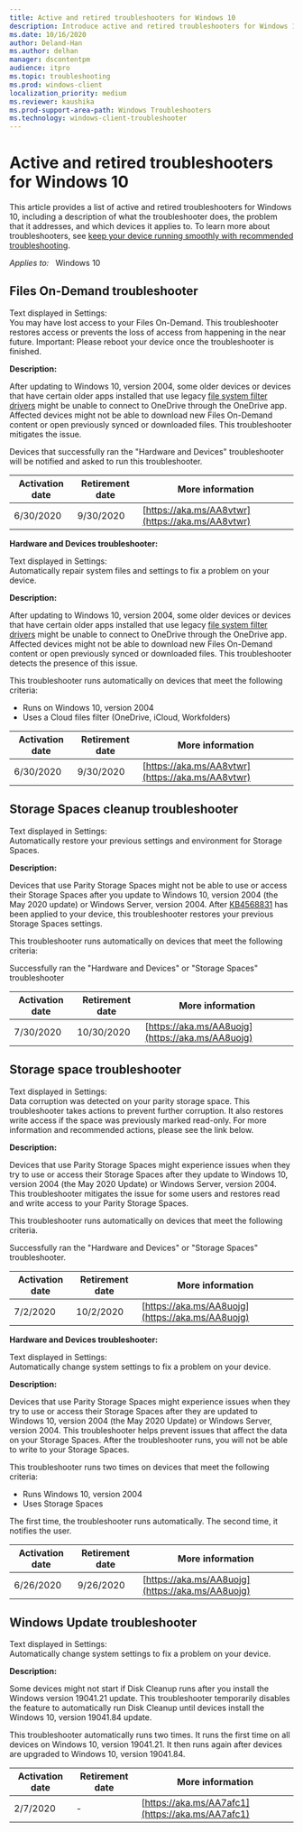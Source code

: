 ```yaml
---
title: Active and retired troubleshooters for Windows 10
description: Introduce active and retired troubleshooters for Windows 10.
ms.date: 10/16/2020
author: Deland-Han
ms.author: delhan
manager: dscontentpm
audience: itpro
ms.topic: troubleshooting
ms.prod: windows-client
localization_priority: medium
ms.reviewer: kaushika
ms.prod-support-area-path: Windows Troubleshooters
ms.technology: windows-client-troubleshooter
---
```

# Active and retired troubleshooters for Windows 10

This article provides a list of active and retired troubleshooters for Windows 10, including a description of what the troubleshooter does, the problem that it addresses, and which devices it applies to. To learn more about troubleshooters, see [keep your device running smoothly with recommended troubleshooting](https://support.microsoft.com/help/4487232/).

_Applies to:_ &nbsp; Windows 10

## Files On-Demand troubleshooter

Text displayed in Settings:  
You may have lost access to your Files On-Demand. This troubleshooter restores access or prevents the loss of access from happening in the near future. Important: Please reboot your device once the troubleshooter is finished.

**Description:**

After updating to Windows 10, version 2004, some older devices or devices that have certain older apps installed that use legacy [file system filter drivers](/windows-hardware/drivers/ifs/about-file-system-filter-drivers) might be unable to connect to OneDrive through the OneDrive app. Affected devices might not be able to download new Files On-Demand content or open previously synced or downloaded files. This troubleshooter mitigates the issue.

Devices that successfully ran the "Hardware and Devices" troubleshooter will be notified and asked to run this troubleshooter.

|Activation date|Retirement date|More information|
|---|---|---|
|6/30/2020|9/30/2020|[https://aka.ms/AA8vtwr](https://aka.ms/AA8vtwr)|

**Hardware and Devices troubleshooter:**

Text displayed in Settings:  
Automatically repair system files and settings to fix a problem on your device.

**Description:**

After updating to Windows 10, version 2004, some older devices or devices that have certain older apps installed that use legacy [file system filter drivers](/windows-hardware/drivers/ifs/about-file-system-filter-drivers) might be unable to connect to OneDrive through the OneDrive app. Affected devices might not be able to download new Files On-Demand content or open previously synced or downloaded files. This troubleshooter detects the presence of this issue.

This troubleshooter runs automatically on devices that meet the following criteria:

- Runs on Windows 10, version 2004
- Uses a Cloud files filter (OneDrive, iCloud, Workfolders)

|Activation date|Retirement date|More information|
|---|---|---|
|6/30/2020|9/30/2020|[https://aka.ms/AA8vtwr](https://aka.ms/AA8vtwr)|

## Storage Spaces cleanup troubleshooter

Text displayed in Settings:  
Automatically restore your previous settings and environment for Storage Spaces.

**Description:**

Devices that use Parity Storage Spaces might not be able to use or access their Storage Spaces after you update to Windows 10, version 2004 (the May 2020 update) or Windows Server, version 2004. After [KB4568831](https://support.microsoft.com/help/4568831) has been applied to your device, this troubleshooter restores your previous Storage Spaces settings.

This troubleshooter runs automatically on devices that meet the following criteria:

Successfully ran the "Hardware and Devices" or "Storage Spaces" troubleshooter

|Activation date|Retirement date|More information|
|---|---|---|
|7/30/2020|10/30/2020|[https://aka.ms/AA8uojg](https://aka.ms/AA8uojg)|

## Storage space troubleshooter

Text displayed in Settings:  
Data corruption was detected on your parity storage space. This troubleshooter takes actions to prevent further corruption. It also restores write access if the space was previously marked read-only. For more information and recommended actions, please see the link below.

**Description:**

Devices that use Parity Storage Spaces might experience issues when they try to use or access their Storage Spaces after they update to Windows 10, version 2004 (the May 2020 Update) or Windows Server, version 2004. This troubleshooter mitigates the issue for some users and restores read and write access to your Parity Storage Spaces.

This troubleshooter runs automatically on devices that meet the following criteria.

Successfully ran the "Hardware and Devices" or "Storage Spaces" troubleshooter.

|Activation date|Retirement date|More information|
|---|---|---|
|7/2/2020|10/2/2020|[https://aka.ms/AA8uojg](https://aka.ms/AA8uojg)|

**Hardware and Devices troubleshooter:**

Text displayed in Settings:  
Automatically change system settings to fix a problem on your device.

**Description:**

Devices that use Parity Storage Spaces might experience issues when they try to use or access their Storage Spaces after they are updated to Windows 10, version 2004 (the May 2020 Update) or Windows Server, version 2004. This troubleshooter helps prevent issues that affect the data on your Storage Spaces. After the troubleshooter runs, you will not be able to write to your Storage Spaces.

This troubleshooter runs two times on devices that meet the following criteria:

- Runs Windows 10, version 2004
- Uses Storage Spaces

The first time, the troubleshooter runs automatically. The second time, it notifies the user.

|Activation date|Retirement date|More information|
|---|---|---|
|6/26/2020|9/26/2020|[https://aka.ms/AA8uojg](https://aka.ms/AA8uojg)|

## Windows Update troubleshooter

Text displayed in Settings:  
Automatically change system settings to fix a problem on your device.

**Description:**

Some devices might not start if Disk Cleanup runs after you install the Windows version 19041.21 update. This troubleshooter temporarily disables the feature to automatically run Disk Cleanup until devices install the Windows 10, version 19041.84 update.

This troubleshooter automatically runs two times. It runs the first time on all devices on Windows 10, version 19041.21. It then runs again after devices are upgraded to Windows 10, version 19041.84.  
  
|Activation date|Retirement date|More information|
|---|---|---|
|2/7/2020|\-|[https://aka.ms/AA7afc1](https://aka.ms/AA7afc1)|
